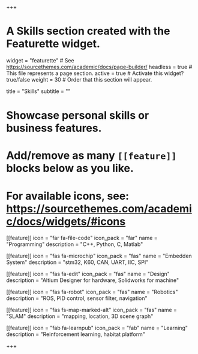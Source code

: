 +++
# A Skills section created with the Featurette widget.
widget = "featurette"  # See https://sourcethemes.com/academic/docs/page-builder/
headless = true  # This file represents a page section.
active = true  # Activate this widget? true/false
weight = 30  # Order that this section will appear.

title = "Skills"
subtitle = ""

# Showcase personal skills or business features.
# 
# Add/remove as many `[[feature]]` blocks below as you like.
# 
# For available icons, see: https://sourcethemes.com/academic/docs/widgets/#icons

[[feature]]
  icon = "far fa-file-code"
  icon_pack = "far"
  name = "Programming"
  description = "C++, Python, C, Matlab"
  
[[feature]]
  icon = "fas fa-microchip"
  icon_pack = "fas"
  name = "Embedden System"
  description = "stm32, K60, CAN, UART, IIC, SPI"

[[feature]]
  icon = "fas fa-edit"
  icon_pack = "fas"
  name = "Design"
  description = "Altium Designer for hardware, Solidworks for machine"

[[feature]]
  icon = "fas fa-robot"
  icon_pack = "fas"
  name = "Robotics"
  description = "ROS, PID control, sensor filter, navigation" 

[[feature]]
  icon = "fas fs-map-marked-alt"
  icon_pack = "fas"
  name = "SLAM"
  description = "mapping, location, 3D scene graph"  

[[feature]]
  icon = "fab fa-learnpub"
  icon_pack = "fab"
  name = "Learning"
  description = "Reinforcement learning, habitat platform"

+++
